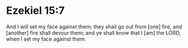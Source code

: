 # Ezekiel 15:7

And I will set my face against them; they shall go out from [one] fire, and [another] fire shall devour them; and ye shall know that I [am] the LORD, when I set my face against them.